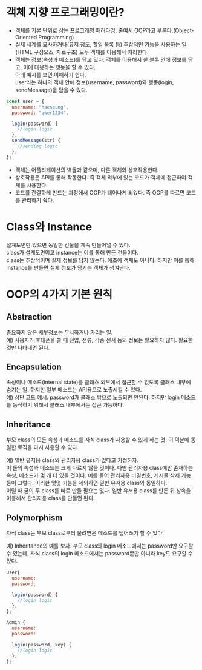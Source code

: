 # 객체 지향 프로그래밍이란?

- 객체를 기본 단위로 삼는 프로그래밍 패러다임. 줄여서 OOP라고 부른다.(Object-Oriented Programming)
- 실제 세계를 묘사하거나(유저 정도, 할일 목록 등) 추상적인 기능을 사용하는 일(HTML 구성요소, 자료구조) 모두 객체를 이용해서 처리한다.
- 객체는 정보(속성과 메소드)를 담고 있다. 객체를 이용해서 한 블록 안에 정보를 담고, 이에 대응하는 행동을 할 수 있다.  
  아래 예시를 보면 이해하기 쉽다.  
  user라는 하나의 객체 안에 정보(username, password)와 행동(login, sendMessage)을 담을 수 있다.

```js
const user = {
  username: "haeseung",
  password: "qwer1234",

  login(password) {
    //login logic
  },
  sendMessage(str) {
    //sending logic
  },
};
```

- 객체는 어플리케이션의 벽돌과 같으며, 다른 객체와 상호작용한다.
- 상호작용은 API를 통해 작동한다. 즉 객체 외부에 있는 코드가 객체에 접근하여 객체를 사용한다.
- 코드를 간결하게 만드는 과정에서 OOP가 태어나게 되었다. 즉 OOP를 따르면 코드를 관리하기 쉽다.

# Class와 Instance

설계도면만 있으면 동일한 건물을 계속 만들어낼 수 있다.  
class가 설계도면이고 instance는 이를 통해 만든 건물이다.  
class는 추상적이며 실제 정보를 담지 않는다. 애초에 객체도 아니다. 하지만 이를 통해 instance를 만들면 실제 정보가 담기는 객체가 생겨난다.

# OOP의 4가지 기본 원칙

## Abstraction

중요하지 않은 세부정보는 무시하거나 가리는 일.  
예) 사용자가 휴대폰을 쓸 때 전압, 전류, 각종 센서 등의 정보는 필요하지 않다. 필요한 것만 나타내면 된다.

## Encapsulation

속성이나 메소드(internal state)를 클래스 외부에서 접근할 수 없도록 클래스 내부에 숨기는 일. 하지만 일부 메소드는 API용으로 노출시킬 수 있다.  
예) 상단 코드 예시. password가 클래스 밖으로 노출되면 안된다. 하지만 login 메소드를 동작하기 위해서 클래스 내부에서는 접근 가능하다.

## Inheritance

부모 class의 모든 속성과 메소드를 자식 class가 사용할 수 있게 하는 것. 이 덕분에 동일한 로직을 다시 사용할 수 있다.

예) 일반 유저용 class와 관리자용 class가 있다고 가정하자.  
이 둘의 속성과 메소드는 크게 다르지 않을 것이다. 다만 관리자용 class에만 존재하는 속성, 메소드가 몇 개 더 있을 것이다. 예를 들어 관리자용 비밀번호, 게시물 삭제 기능 등이 그렇다. 이러한 몇몇 기능을 제외하면 일반 유저용 class와 동일하다.  
이럴 때 굳이 두 class를 따로 만들 필요는 없다. 일반 유저용 class를 만든 뒤 상속을 이용해서 관리자용 class를 만들면 된다.

## Polymorphism

자식 class는 부모 class로부터 물려받은 메소드를 덮어쓰기 할 수 있다.

예) Inheritance의 예를 보자. 부모 class의 login 메소드에서는 password만 요구할 수 있는데, 자식 class의 login 메소드에서는 password뿐만 아니라 key도 요구할 수 있다.

```js
User{
  username:
  password:

  login(password) {
    //login logic
  },
};

Admin {
  username:
  password:

  login(password, key) {
    //login logic
  },
};
```
